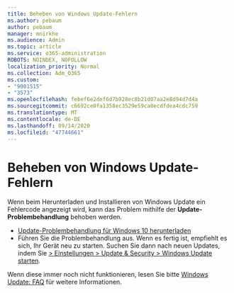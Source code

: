 ```yaml
---
title: Beheben von Windows Update-Fehlern
ms.author: pebaum
author: pebaum
manager: mnirkhe
ms.audience: Admin
ms.topic: article
ms.service: o365-administration
ROBOTS: NOINDEX, NOFOLLOW
localization_priority: Normal
ms.collection: Adm_O365
ms.custom:
- "9001515"
- "3573"
ms.openlocfilehash: febef6e2def6d7b928ec8b21d07aa2e8d94d7d4a
ms.sourcegitcommit: c6692ce0fa1358ec3529e59ca0ecdfdea4cdc759
ms.translationtype: MT
ms.contentlocale: de-DE
ms.lasthandoff: 09/14/2020
ms.locfileid: "47744661"
---
```

# <a name="fix-windows-update-errors"></a>Beheben von Windows Update-Fehlern

Wenn beim Herunterladen und Installieren von Windows Update ein Fehlercode angezeigt wird, kann das Problem mithilfe der **Update-Problembehandlung** behoben werden.

- [Update-Problembehandlung für Windows 10 herunterladen](https://support.microsoft.com/help/4027322/windows-update-troubleshooter)
- Führen Sie die Problembehandlung aus. Wenn es fertig ist, empfiehlt es sich, Ihr Gerät neu zu starten. Suchen Sie dann nach neuen Updates, indem Sie [> Einstellungen > Update & Security > Windows Update starten](ms-settings:windowsupdate).

Wenn diese immer noch nicht funktionieren, lesen Sie bitte [Windows Update: FAQ](https://support.microsoft.com/help/12373/windows-update-faq) für weitere Informationen.
